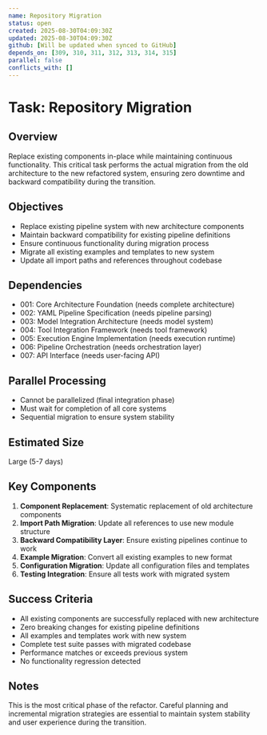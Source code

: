 ```yaml
---
name: Repository Migration
status: open
created: 2025-08-30T04:09:30Z
updated: 2025-08-30T04:09:30Z
github: [Will be updated when synced to GitHub]
depends_on: [309, 310, 311, 312, 313, 314, 315]
parallel: false
conflicts_with: []
---
```


# Task: Repository Migration

## Overview
Replace existing components in-place while maintaining continuous functionality. This critical task performs the actual migration from the old architecture to the new refactored system, ensuring zero downtime and backward compatibility during the transition.

## Objectives
- Replace existing pipeline system with new architecture components
- Maintain backward compatibility for existing pipeline definitions
- Ensure continuous functionality during migration process
- Migrate all existing examples and templates to new system
- Update all import paths and references throughout codebase

## Dependencies
- 001: Core Architecture Foundation (needs complete architecture)
- 002: YAML Pipeline Specification (needs pipeline parsing)
- 003: Model Integration Architecture (needs model system)
- 004: Tool Integration Framework (needs tool framework)
- 005: Execution Engine Implementation (needs execution runtime)
- 006: Pipeline Orchestration (needs orchestration layer)
- 007: API Interface (needs user-facing API)

## Parallel Processing
- Cannot be parallelized (final integration phase)
- Must wait for completion of all core systems
- Sequential migration to ensure system stability

## Estimated Size
Large (5-7 days)

## Key Components
1. **Component Replacement**: Systematic replacement of old architecture components
2. **Import Path Migration**: Update all references to use new module structure
3. **Backward Compatibility Layer**: Ensure existing pipelines continue to work
4. **Example Migration**: Convert all existing examples to new format
5. **Configuration Migration**: Update all configuration files and templates
6. **Testing Integration**: Ensure all tests work with migrated system

## Success Criteria
- All existing components are successfully replaced with new architecture
- Zero breaking changes for existing pipeline definitions
- All examples and templates work with new system
- Complete test suite passes with migrated codebase
- Performance matches or exceeds previous system
- No functionality regression detected

## Notes
This is the most critical phase of the refactor. Careful planning and incremental migration strategies are essential to maintain system stability and user experience during the transition.